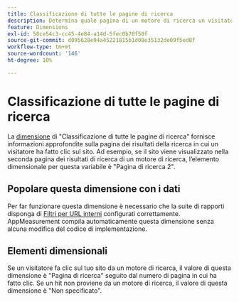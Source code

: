 ```yaml
---
title: Classificazione di tutte le pagine di ricerca
description: Determina quale pagina di un motore di ricerca un visitatore ha fatto clic sul tuo sito.
feature: Dimensions
exl-id: 58ce54c3-cc45-4e84-a14d-5fec0b70f50f
source-git-commit: d095628e94a45221815b1d08e35132de09f5ed8f
workflow-type: tm+mt
source-wordcount: '146'
ht-degree: 10%

---
```


# Classificazione di tutte le pagine di ricerca

La [dimensione](overview.md) di &quot;Classificazione di tutte le pagine di ricerca&quot; fornisce informazioni approfondite sulla pagina dei risultati della ricerca in cui un visitatore ha fatto clic sul sito. Ad esempio, se il sito viene visualizzato nella seconda pagina dei risultati di ricerca di un motore di ricerca, l’elemento dimensionale per questa variabile è &quot;Pagina di ricerca 2&quot;.

## Popolare questa dimensione con i dati

Per far funzionare questa dimensione è necessario che la suite di rapporti disponga di [Filtri per URL interni](/help/admin/admin/c-manage-report-suites/c-edit-report-suites/general/internal-url-filter-admin.md) configurati correttamente. AppMeasurement compila automaticamente questa dimensione senza alcuna modifica del codice di implementazione.

## Elementi dimensionali

Se un visitatore fa clic sul tuo sito da un motore di ricerca, il valore di questa dimensione è &quot;Pagina di ricerca&quot; seguito dal numero di pagina in cui ha fatto clic. Se un hit non proviene da un motore di ricerca, il valore di questa dimensione è &quot;Non specificato&quot;.
